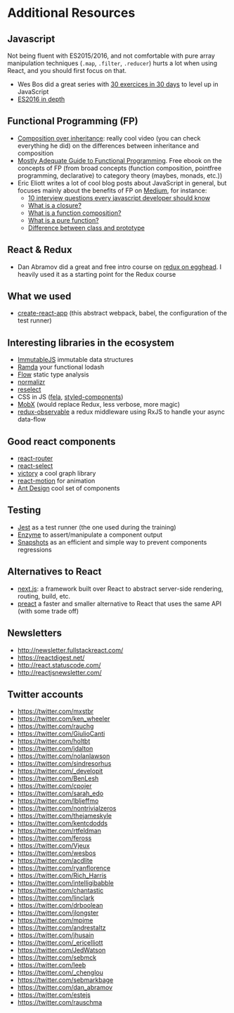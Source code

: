 # Additional Resources

## Javascript
Not being fluent with ES2015/2016, and not comfortable with pure array manipulation techniques (`.map`, `.filter`, `.reducer`) hurts a lot when using React, and you should first focus on that.
- Wes Bos did a great series with [30 exercices in 30 days](https://javascript30.com/) to level up in JavaScript
- [ES2016 in depth](https://ponyfoo.com/articles/tagged/es6-in-depth)

## Functional Programming (FP)
- [Composition over inheritance](https://www.youtube.com/watch?v=wfMtDGfHWpA): really cool video (you can check everything he did) on the differences between inheritance and composition
- [Mostly Adequate Guide to Functional Programming](https://github.com/MostlyAdequate/mostly-adequate-guide). Free ebook on the concepts of FP (from broad concepts (function composition, pointfree programming, declarative) to category theory (maybes, monads, etc.))
- Eric Eliott writes a lot of cool blog posts about JavaScript in general, but focuses mainly about the benefits of FP on [Medium](https://medium.com/@_ericelliott/latest), for instance:
    - [10 interview questions every javascript developer should know](https://medium.com/javascript-scene/10-interview-questions-every-javascript-developer-should-know-6fa6bdf5ad95#.w7316qunx)
    - [What is a closure?](https://medium.com/javascript-scene/master-the-javascript-interview-what-is-a-closure-b2f0d2152b36#.rg6t8we4i)
    - [What is a function composition?](https://medium.com/javascript-scene/master-the-javascript-interview-what-is-function-composition-20dfb109a1a0#.vgoz73la0)
    - [What is a pure function?](https://medium.com/javascript-scene/master-the-javascript-interview-what-is-a-pure-function-d1c076bec976#.oelpkwny1)
    - [Difference between class and prototype](https://medium.com/javascript-scene/master-the-javascript-interview-what-s-the-difference-between-class-prototypal-inheritance-e4cd0a7562e9#.k2uzqxk9c)

## React & Redux
- Dan Abramov did a great and free intro course on [redux on egghead](https://egghead.io/courses/getting-started-with-redux). I heavily used it as a starting point for the Redux course

## What we used
- [create-react-app](https://github.com/facebookincubator/create-react-app) (this abstract webpack, babel, the configuration of the test runner)

## Interesting libraries in the ecosystem
- [ImmutableJS](http://facebook.github.io/immutable-js/) immutable data structures
- [Ramda](http://ramdajs.com/docs/) your functional lodash
- [Flow](http://flowtype.org) static type analysis
- [normalizr](https://github.com/paularmstrong/normalizr/)
- [reselect](https://github.com/reactjs/reselect)
- CSS in JS ([fela](https://github.com/rofrischmann/fela), [styled-components](http://styled-components.com/))
- [MobX](https://github.com/mobxjs/mobx) (would replace Redux, less verbose, more magic)
- [redux-observable](https://redux-observable.js.org) a redux middleware using RxJS to handle your async data-flow

## Good react components
- [react-router](https://github.com/rackt/react-router)
- [react-select](http://jedwatson.github.io/react-select/)
- [victory](http://formidable.com/open-source/victory/) a cool graph library
- [react-motion](https://github.com/chenglou/react-motion) for animation
- [Ant Design](https://ant.design/docs/react/introduce) cool set of components

## Testing
- [Jest](http://facebook.github.io/jest/) as a test runner (the one used during the training)
- [Enzyme](http://airbnb.io/enzyme/) to assert/manipulate a component output
- [Snapshots](http://facebook.github.io/jest/docs/snapshot-testing.html#content) as an efficient and simple way to prevent components regressions

## Alternatives to React
- [next.js](https://github.com/zeit/next.js/): a framework built over React to abstract server-side rendering, routing, build, etc.
- [preact](https://github.com/developit/preact) a faster and smaller alternative to React that uses the same API (with some trade off)

## Newsletters
- http://newsletter.fullstackreact.com/
- https://reactdigest.net/
- http://react.statuscode.com/
- http://reactjsnewsletter.com/

## Twitter accounts
- https://twitter.com/mxstbr
- https://twitter.com/ken_wheeler
- https://twitter.com/rauchg
- https://twitter.com/GiulioCanti
- https://twitter.com/holtbt
- https://twitter.com/jdalton
- https://twitter.com/nolanlawson
- https://twitter.com/sindresorhus
- https://twitter.com/_developit
- https://twitter.com/BenLesh
- https://twitter.com/cpojer
- https://twitter.com/sarah_edo
- https://twitter.com/lbljeffmo
- https://twitter.com/nontrivialzeros
- https://twitter.com/thejameskyle
- https://twitter.com/kentcdodds
- https://twitter.com/rtfeldman
- https://twitter.com/feross
- https://twitter.com/Vjeux
- https://twitter.com/wesbos
- https://twitter.com/acdlite
- https://twitter.com/ryanflorence
- https://twitter.com/Rich_Harris
- https://twitter.com/intelligibabble
- https://twitter.com/chantastic
- https://twitter.com/linclark
- https://twitter.com/drboolean
- https://twitter.com/jlongster
- https://twitter.com/mpjme
- https://twitter.com/andrestaltz
- https://twitter.com/jhusain
- https://twitter.com/_ericelliott
- https://twitter.com/JedWatson
- https://twitter.com/sebmck
- https://twitter.com/leeb
- https://twitter.com/_chenglou
- https://twitter.com/sebmarkbage
- https://twitter.com/dan_abramov
- https://twitter.com/estejs
- https://twitter.com/rauschma
